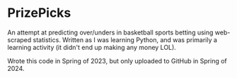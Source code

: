 # PrizePicks

An attempt at predicting over/unders in basketball sports betting using web-scraped statistics. Written as I was learning Python, and was primarily a learning activity (it didn't end up making any money LOL).

Wrote this code in Spring of 2023, but only uploaded to GitHub in Spring of 2024.
